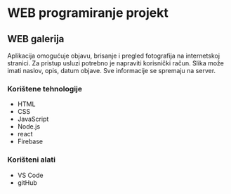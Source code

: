 # WEB programiranje projekt

## WEB galerija

Aplikacija omogućuje objavu, brisanje i pregled fotografija na internetskoj stranici.
Za pristup usluzi potrebno je napraviti korisnički račun.
Slika može imati naslov, opis, datum objave.
Sve informacije se spremaju na server.

### Korištene tehnologije

- HTML
- CSS
- JavaScript
- Node.js
- react
- Firebase

### Korišteni alati

- VS Code
- gitHub
